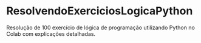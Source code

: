 # ResolvendoExerciciosLogicaPython
Resolução de 100 exercício de lógica de programação utilizando Python no Colab com explicações detalhadas.
